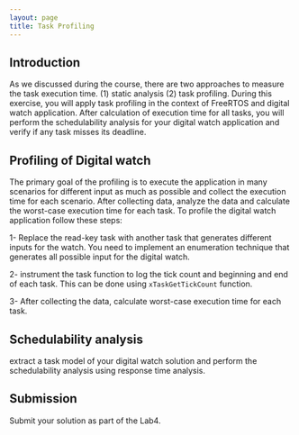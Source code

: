 ```yaml
---
layout: page
title: Task Profiling  
---
```





 
## Introduction 
As we discussed during the course, there are two approaches to measure the task execution time. (1) static analysis (2) task profiling.
During this exercise, you will apply task profiling in the context of FreeRTOS and digital watch application. After calculation of execution time for all tasks, you will perform the schedulability analysis for your digital watch application and verify if any task misses its deadline.  


## Profiling of Digital watch 
The primary goal of the profiling is to execute the application in many scenarios for different input as much as possible and collect the execution time for each scenario. After collecting data, analyze the data and calculate the worst-case execution time for each task. To profile the digital watch application follow these steps:

 1- Replace the read-key task with another task that generates different inputs for the watch. You need to implement an enumeration technique that generates all possible input for the digital watch. 

 2-  instrument the task function to log the tick count and beginning and end of each task. This can be done using `xTaskGetTickCount` function. 
 
 3-  After collecting the data, calculate worst-case execution time for each task.


## Schedulability analysis
extract a task model of your digital watch solution and perform the schedulability analysis using response time analysis.






## Submission
Submit your solution as part of the Lab4.
